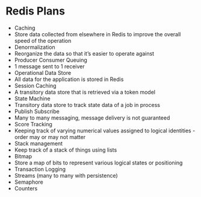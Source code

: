 Redis Plans
=============

- Caching
 - Store data collected from elsewhere in Redis to improve the overall speed of the operation
- Denormalization
 - Reorganize the data so that it’s easier to operate against
- Producer Consumer Queuing
 - 1 message sent to 1 receiver
- Operational Data Store
 - All data for the application is stored in Redis
- Session Caching
 - A transitory data store that is retrieved via a token model
- State Machine
 - Transitory data store to track state data of a job in process
- Publish Subscribe
 - Many to many messaging, message delivery is not guaranteed
- Score Tracking
 - Keeping track of varying numerical values assigned to logical identities - order may or may not matter
- Stack management
 - Keep track of a stack of things using lists
- Bitmap
 - Store a map of bits to represent various logical states or positioning
- Transaction Logging
 - Streams (many to many with persistence)
- Semaphore
 - Counters



